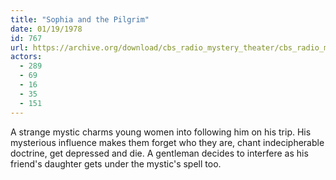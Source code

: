 ```yaml
---
title: "Sophia and the Pilgrim"
date: 01/19/1978
id: 767
url: https://archive.org/download/cbs_radio_mystery_theater/cbs_radio_mystery_theater-0751-0800.zip/cbs_radio_mystery_theater-0751-0800%2Fcbsrmt_0767_sophia_and_the_pilgrim.mp3
actors:
  - 289
  - 69
  - 16
  - 35
  - 151
---
```

A strange mystic charms young women into following him on his trip. His mysterious influence makes them forget who they are, chant indecipherable doctrine, get depressed and die. A gentleman decides to interfere as his friend's daughter gets under the mystic's spell too.